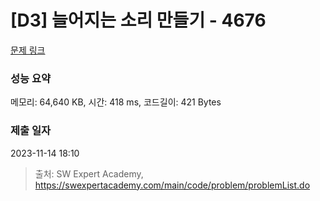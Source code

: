 # [D3] 늘어지는 소리 만들기 - 4676 

[문제 링크](https://swexpertacademy.com/main/code/problem/problemDetail.do?contestProbId=AWRKWITqfvIDFAV8) 

### 성능 요약

메모리: 64,640 KB, 시간: 418 ms, 코드길이: 421 Bytes

### 제출 일자

2023-11-14 18:10



> 출처: SW Expert Academy, https://swexpertacademy.com/main/code/problem/problemList.do